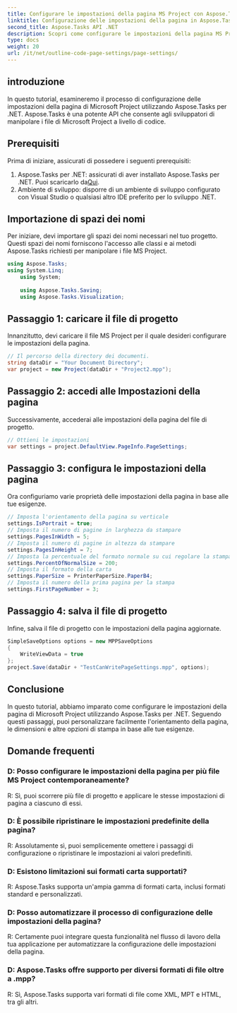 ```yaml
---
title: Configurare le impostazioni della pagina MS Project con Aspose.Tasks
linktitle: Configurazione delle impostazioni della pagina in Aspose.Tasks
second_title: Aspose.Tasks API .NET
description: Scopri come configurare le impostazioni della pagina MS Project utilizzando Aspose.Tasks per .NET. Personalizza orientamento, dimensioni e altro con semplici passaggi.
type: docs
weight: 20
url: /it/net/outline-code-page-settings/page-settings/
---
```

## introduzione
In questo tutorial, esamineremo il processo di configurazione delle impostazioni della pagina di Microsoft Project utilizzando Aspose.Tasks per .NET. Aspose.Tasks è una potente API che consente agli sviluppatori di manipolare i file di Microsoft Project a livello di codice.
## Prerequisiti
Prima di iniziare, assicurati di possedere i seguenti prerequisiti:
1.  Aspose.Tasks per .NET: assicurati di aver installato Aspose.Tasks per .NET. Puoi scaricarlo da[Qui](https://releases.aspose.com/tasks/net/).
2. Ambiente di sviluppo: disporre di un ambiente di sviluppo configurato con Visual Studio o qualsiasi altro IDE preferito per lo sviluppo .NET.

## Importazione di spazi dei nomi
Per iniziare, devi importare gli spazi dei nomi necessari nel tuo progetto. Questi spazi dei nomi forniscono l'accesso alle classi e ai metodi Aspose.Tasks richiesti per manipolare i file MS Project.
```csharp
using Aspose.Tasks;
using System.Linq;
    using System;
    
    using Aspose.Tasks.Saving;
    using Aspose.Tasks.Visualization;
```
## Passaggio 1: caricare il file di progetto
Innanzitutto, devi caricare il file MS Project per il quale desideri configurare le impostazioni della pagina.
```csharp
// Il percorso della directory dei documenti.
string dataDir = "Your Document Directory";
var project = new Project(dataDir + "Project2.mpp");
```
## Passaggio 2: accedi alle Impostazioni della pagina
Successivamente, accederai alle impostazioni della pagina del file di progetto.
```csharp
// Ottieni le impostazioni
var settings = project.DefaultView.PageInfo.PageSettings;
```
## Passaggio 3: configura le impostazioni della pagina
Ora configuriamo varie proprietà delle impostazioni della pagina in base alle tue esigenze.
```csharp
// Imposta l'orientamento della pagina su verticale
settings.IsPortrait = true;
// Imposta il numero di pagine in larghezza da stampare
settings.PagesInWidth = 5;
// Imposta il numero di pagine in altezza da stampare
settings.PagesInHeight = 7;
// Imposta la percentuale del formato normale su cui regolare la stampa
settings.PercentOfNormalSize = 200;
// Imposta il formato della carta
settings.PaperSize = PrinterPaperSize.PaperB4;
// Imposta il numero della prima pagina per la stampa
settings.FirstPageNumber = 3;
```
## Passaggio 4: salva il file di progetto
Infine, salva il file di progetto con le impostazioni della pagina aggiornate.
```csharp
SimpleSaveOptions options = new MPPSaveOptions
{
    WriteViewData = true
};
project.Save(dataDir + "TestCanWritePageSettings.mpp", options);
```

## Conclusione
In questo tutorial, abbiamo imparato come configurare le impostazioni della pagina di Microsoft Project utilizzando Aspose.Tasks per .NET. Seguendo questi passaggi, puoi personalizzare facilmente l'orientamento della pagina, le dimensioni e altre opzioni di stampa in base alle tue esigenze.

## Domande frequenti
### D: Posso configurare le impostazioni della pagina per più file MS Project contemporaneamente?
R: Sì, puoi scorrere più file di progetto e applicare le stesse impostazioni di pagina a ciascuno di essi.
### D: È possibile ripristinare le impostazioni predefinite della pagina?
R: Assolutamente sì, puoi semplicemente omettere i passaggi di configurazione o ripristinare le impostazioni ai valori predefiniti.
### D: Esistono limitazioni sui formati carta supportati?
R: Aspose.Tasks supporta un'ampia gamma di formati carta, inclusi formati standard e personalizzati.
### D: Posso automatizzare il processo di configurazione delle impostazioni della pagina?
R: Certamente puoi integrare questa funzionalità nel flusso di lavoro della tua applicazione per automatizzare la configurazione delle impostazioni della pagina.
### D: Aspose.Tasks offre supporto per diversi formati di file oltre a .mpp?
R: Sì, Aspose.Tasks supporta vari formati di file come XML, MPT e HTML, tra gli altri.